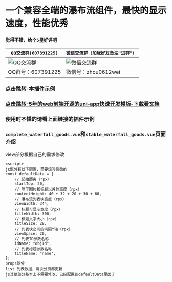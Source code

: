 # 一个兼容全端的瀑布流组件，最快的显示速度，性能优秀
### `觉得不错，给个5星好评吧`

| `QQ交流群(607391225)`         | `微信交流群（加我好友备注"进群"）`                  |
| ----------------------------|--------------------------- |
|![QQ交流群](http://qn.kemean.cn//upload/202004/14/15868301778472k7oubi6.png)|![微信交流群](https://qn.kemean.cn/upload/202010/13/weiXin_group_code.jpg)|
| QQ群号：607391225 |微信号：zhou0612wei|

### [点击跳转-本插件示例](https://ext.dcloud.net.cn/plugin?id=2009)
### [点击跳转-5年的web前端开源的uni-app快速开发模板-下载看文档](https://ext.dcloud.net.cn/plugin?id=2009)

### 使用时不懂的请看上面链接的插件示例

### `complete_waterfall_goods.vue`和`stable_waterfall_goods.vue`页面介绍
view部分根据自己的需求修改
```
<script>
js部分有以下配置，需要填写修改的
const defaultData = {
	// 起始距离（rpx）
	startTop: 20,
	// 除了图片和标题以外的高度（rpx）
	contentHeight: 40 + 32 + 20 + 30 + 60,
	// 瀑布流列表块宽度（rpx）
	viewWidth: 344,
	// 标题可显示宽度（rpx）
	titleWidth: 300,
	// 标题文字大小（rpx）
	titleSize: 28,
	// 列表块之间的间隔Y轴（rpx）
	viewSpace: 20,
	// 列表ID参数名称
	idName: "objId",
	// 列表标题参数名称
	titleName: "name",
};
props部分
list 列表数据，每次分页都更新
js其他部分基本上不需要修改，已经配置到defaultData里面了
```
